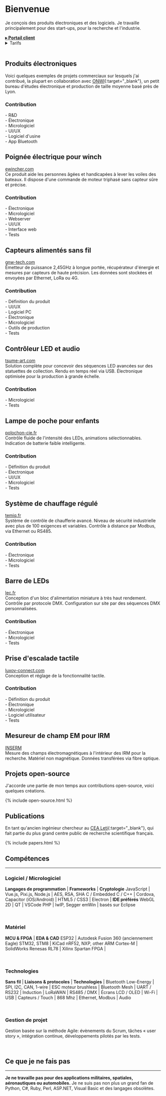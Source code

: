 # Bienvenue

Je conçois des produits électroniques et des logiciels. Je travaille principalement pour des start-ups, pour la recherche et l'industrie.

<div>
<strong><a href="https://motla.design" target="_blank">▸ Portail client</a></strong>
<details>
<summary>Tarifs</summary>
<br>
<h2>Tarifs consultations</h2>
<table class="dark">
  <tr>
    <td>Devis basé sur un cahier des charges détaillé</td>
    <td>Gratuit</td>
    <td></td>
  </tr>
  <tr class="section">
    <td>Pré-étude, analyse fonctionnelle, étude R&D, conception, programmation, tests:</td>
    <td></td>
    <td></td>
  </tr>
  <tr class="subsection">
    <td>Tarif projet (durée du sprint ≥ 80 heures)</td>
    <td class="nowrap">80€ / heure</td>
    <td class="nowrap"><small>(640€ / jour)</small></td>
  </tr>
  <tr class="subsection">
    <td>Tarif intervention courte (durée du sprint < 80 heures)</td>
    <td class="nowrap">90€ / heure</td>
    <td class="nowrap"><small>(720€ / jour)</small></td>
  </tr>
  <tr>
    <td>Tarif fabrication de prototypes</td>
    <td class="nowrap">65€ / heure</td>
    <td class="nowrap"><small>(520€ / jour)</small></td>
  </tr>
  <tr class="section">
    <td>Support (appels techniques et réunions sans rapport avec une livraison de sprint):</td>
    <td></td>
    <td></td>
  </tr>
  <tr class="subsection">
    <td>2% de la durée des sprints est incluse sans frais supplémentaire</td>
    <td></td>
    <td></td>
  </tr>
  <tr class="subsection">
    <td>Tarif support</td>
    <td class="nowrap">90€ / heure</td>
    <td class="nowrap"><small>(1.50€ / min)</small></td>
  </tr>
  <tr>
    <td>Supplément interventions urgentes, travail nocturne ou week-end</td>
    <td>+ 75%</td>
    <td></td>
  </tr>
  <tr>
    <td>Remise sur projets à impact environnemental globalement positif</td>
    <td>- 25%</td>
    <td></td>
  </tr>
  <tr class="section">
    <td>Frais de transport:</td>
    <td></td>
    <td></td>
  </tr>
  <tr class="subsection">
    <td>Lyon et environs</td>
    <td class="nowrap"><a href="https://lpa.citiz.coop/particuliers/tarifs-particuliers" target="_blank">Tarif location Citiz</a></td>
    <td></td>
  </tr>
  <tr class="subsection">
    <td>Autres lieux</td>
    <td class="nowrap">Tarif personnalisé</td>
    <td></td>
  </tr>
</table>

</details>
</div>

<br>

## Produits électroniques

Voici quelques exemples de projets commerciaux sur lesquels j'ai contribué, la plupart en collaboration avec [ONWI](https://www.onwi.fr/){:target="_blank"}, un petit bureau d'études électronique et production de taille moyenne basé près de Lyon.

<div class="products">
  <div style="background-image: url(assets/images/products/ewincher.jpg)">
    <div>
      <div class="contributions">
        <h3>Contribution</h3>
        <div>- R&amp;D</div>
        <div>- Électronique</div>
        <div>- Micrologiciel</div>
        <div>- UI/UX</div>
        <div>- Logiciel d'usine</div>
        <div>- App Bluetooth</div>
      </div>
      <div class="content">
        <h2>Poignée électrique pour winch</h2>
        <div><a href="https://www.ewincher.com/en/" target="_blank">ewincher.com</a></div>
        <div class="desc">Ce produit aide les personnes âgées et handicapées à lever les voiles des bateaux. Il dispose d'une commande de moteur triphasé sans capteur sûre et précise.</div>
      </div>
    </div>
  </div>

  <div style="background-image: url(assets/images/products/greenwake.jpg)">
    <div>
      <div class="contributions">
        <h3>Contribution</h3>
        <div>- Électronique</div>
        <div>- Micrologiciel</div>
        <div>- Webserver</div>
        <div>- UI/UX</div>
        <div>- Interface web</div>
        <div>- Tests</div>
      </div>
      <div class="content">
        <h2>Capteurs alimentés sans fil</h2>
        <div><a href="http://gnw-tech.com/" target="_blank">gnw-tech.com</a></div>
        <div class="desc">Émetteur de puissance 2,45GHz à longue portée, récupérateur d'énergie et mesures par capteurs de haute précision. Les données sont stockées et envoyées par Ethernet, LoRa ou 4G.</div>
      </div>
    </div>
  </div>
  
  <div style="background-image: url(assets/images/products/tsume.jpg)">
    <div>
      <div class="contributions">
        <h3>Contribution</h3>
        <div>- Définition du produit</div>
        <div>- UI/UX</div>
        <div>- Logiciel PC</div>
        <div>- Électronique</div>
        <div>- Micrologiciel</div>
        <div>- Outils de production</div>
        <div>- Tests</div>
      </div>
      <div class="content">
        <h2>Contrôleur LED et audio</h2>
        <div><a href="https://www.tsume-art.com/" target="_blank">tsume-art.com</a></div>
        <div class="desc">Solution complète pour concevoir des séquences LED avancées sur des statuettes de collection. Rendu en temps réel via USB. Électronique optimisée pour la production à grande échelle.</div>
      </div>
    </div>
  </div>
  
  <div style="background-image: url(assets/images/products/polochon.jpg)">
    <div>
      <div class="contributions">
        <h3>Contribution</h3>
        <div>- Micrologiciel</div>
        <div>- Tests</div>
      </div>
      <div class="content">
        <h2>Lampe de poche pour enfants</h2>
        <div><a href="https://polochon-cie.fr/" target="_blank">polochon-cie.fr</a></div>
        <div class="desc">Contrôle fluide de l'intensité des LEDs, animations sélectionnables.<br>Indication de batterie faible intelligente.</div>
      </div>
    </div>
  </div>

  <div style="background-image: url(assets/images/products/temiq.jpg)">
    <div>
      <div class="contributions">
        <h3>Contribution</h3>
        <div>- Définition du produit</div>
        <div>- Électronique</div>
        <div>- UI/UX</div>
        <div>- Micrologiciel</div>
        <div>- Tests</div>
      </div>
      <div class="content">
        <h2>Système de chauffage régulé</h2>
        <div><a href="http://www.temiq.fr/" target="_blank">temiq.fr</a></div>
        <div class="desc">Système de contrôle de chaufferie avancé. Niveau de sécurité industrielle avec plus de 100 exigences et variables. Contrôle à distance par Modbus, via Ethernet ou RS485.</div>
      </div>
    </div>
  </div>

  <div style="background-image: url(assets/images/products/lecdmx1.jpg)">
    <div>
      <div class="contributions">
        <h3>Contribution</h3>
        <div>- Électronique</div>
        <div>- Micrologiciel</div>
        <div>- Tests</div>
      </div>
      <div class="content">
        <h2>Barre de LEDs</h2>
        <div><a href="https://www.lec.fr/" target="_blank">lec.fr</a></div>
        <div class="desc">Conception d'un bloc d'alimentation miniature à très haut rendement. Contrôle par protocole DMX. Configuration sur site par des séquences DMX personnalisées.</div>
      </div>
    </div>
  </div>

  <div style="background-image: url(assets/images/products/luxov.jpg)">
    <div>
      <div class="contributions">
        <h3>Contribution</h3>
        <div>- Électronique</div>
        <div>- Micrologiciel</div>
        <div>- Tests</div>
      </div>
      <div class="content">
        <h2>Prise d'escalade tactile</h2>
        <div><a href="http://www.luxov-connect.com/" target="_blank">luxov-connect.com</a></div>
        <div class="desc">Conception et réglage de la fonctionnalité tactile.</div>
      </div>
    </div>
  </div>

  <div style="background-image: url(assets/images/products/mrsafe.jpg)">
    <div>
      <div class="contributions">
        <h3>Contribution</h3>
        <div>- Définition du produit</div>
        <div>- Électronique</div>
        <div>- Micrologiciel</div>
        <div>- Logiciel utilisateur</div>
        <div>- Tests</div>
      </div>
      <div class="content">
        <h2>Mesureur de champ EM pour IRM</h2>
        <div><a href="https://www.ltsi.univ-rennes1.fr/" target="_blank">INSERM</a></div>
        <div class="desc">Mesure des champs électromagnétiques à l'intérieur des IRM pour la recherche. Matériel non magnétique. Données transférées via fibre optique.</div>
      </div>
    </div>
  </div>
</div>

## Projets open-source

J'accorde une partie de mon temps aux contributions open-source, voici quelques créations.

{% include open-source.html %}

## Publications

En tant qu'ancien ingénieur chercheur au [CEA Leti](http://www.leti-cea.com/cea-tech/leti/english){:target="_blank"}, qui fait partie du plus grand centre public de recherche scientifique français.

{% include papers.html %}

## Compétences

---

### Logiciel / Micrologiciel

**Langages de programmation** | **Frameworks**                      | **Cryptologie**
JavaScript                    | Vue.js, Pixi.js, Node.js            | AES, RSA, SHA
C / Embedded C / C++          | Cordova, Capacitor (iOS/Android)    | 
HTML5 / CSS3                  | Electron                            | **IDE préférés**
WebGL 2D                      | QT                                  | VSCode
PHP                           | lwIP, Segger emWin                  | basés sur Eclipse

<br>

### Matériel

**MCU & FPGA**                  | **EDA & CAD**
ESP32                           | Autodesk Fusion 360 (anciennement Eagle)
STM32, STM8                     | KiCad
nRF52, NXP, other ARM Cortex-M  | SolidWorks
Renesas RL78                    |
Xilinx Spartan FPGA             |

<br>

### Technologies

**Sans fil**          | **Liaisons & protocoles** | **Technologies**      |
Bluetooth Low-Energy  | SPI, I2C, CAN, 1-wire     | ESC moteur brushless  |
Bluetooth Mesh        | UART / RS232              | Induction             |
LoRaWAN               | RS485 / DMX               | Écrans LCD / OLED     |
Wi-Fi                 | USB                       | Capteurs / Touch      |
868 Mhz               | Ethernet, Modbus          | Audio

<br>

### Gestion de projet
Gestion basée sur la méthode Agile: évènements du Scrum, tâches « user story », intégration continue, développements pilotés par les tests.

<br>

## Ce que je ne fais pas

---

**Je ne travaille pas pour des applications militaires, spatiales, aéronautiques ou automobiles.** Je ne suis pas non plus un grand fan de Python, C#, Ruby, Perl, ASP.NET, Visual Basic et des langages obsolètes.